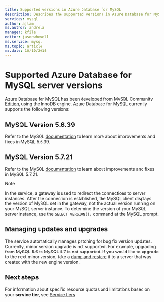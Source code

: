 ```yaml
---
title: Supported versions in Azure Database for MySQL
description: Describes the supported versions in Azure Database for MySQL.
services: mysql
author: ajlam
ms.author: andrela
manager: kfile
editor: jasonwhowell
ms.service: mysql
ms.topic: article
ms.date: 10/10/2018
---
```

# Supported Azure Database for MySQL server versions
Azure Database for MySQL has been developed from [MySQL Community Edition](https://www.mysql.com/products/community/), using the InnoDB engine.  Azure Database for MySQL currently supports the following versions:

## MySQL Version 5.6.39
Refer to the MySQL [documentation](https://dev.mysql.com/doc/relnotes/mysql/5.6/en/news-5-6-39.html) to learn more about improvements and fixes in MySQL 5.6.39.

## MySQL Version 5.7.21
Refer to the MySQL [documentation](https://dev.mysql.com/doc/relnotes/mysql/5.7/en/news-5-7-21.html) to learn about improvements and fixes in MySQL 5.7.21.

> [!NOTE]
> In the service, a gateway is used to redirect the connections to server instances. After the connection is established, the MySQL client displays the version of MySQL set in the gateway, not the actual version running on your MySQL server instance. To determine the version of your MySQL server instance, use the `SELECT VERSION();` command at the MySQL prompt.

## Managing updates and upgrades
The service automatically manages patching for bug fix version updates. Currently, minor version upgrade is not supported. For example, upgrading from MySQL 5.6 to MySQL 5.7 is not supported. If you would like to upgrade to the next minor version, take a [dump and restore](./concepts-migrate-dump-restore.md) it to a server that was created with the new engine version.

## Next steps

For information about specific resource quotas and limitations based on your **service tier**, see [Service tiers](./concepts-pricing-tiers.md)
